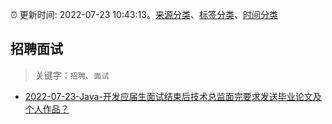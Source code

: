 :alarm_clock: 更新时间: 2022-07-23 10:43:13。[来源分类](../README.md)、[标签分类](../TAGS.md)、[时间分类](../TIMELINE.md)

## 招聘面试


> 关键字：`招聘`、`面试`



- [2022-07-23-Java-开发应届生面试结束后技术总监面完要求发送毕业论文及个人作品？](https://www.v2ex.com/t/868213) 